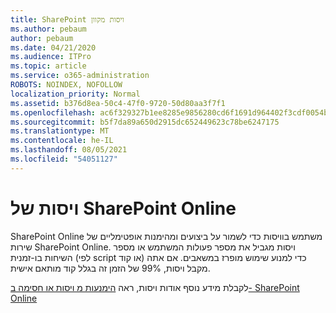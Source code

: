 ```yaml
---
title: SharePoint ויסות מקוון
ms.author: pebaum
author: pebaum
ms.date: 04/21/2020
ms.audience: ITPro
ms.topic: article
ms.service: o365-administration
ROBOTS: NOINDEX, NOFOLLOW
localization_priority: Normal
ms.assetid: b376d8ea-50c4-47f0-9720-50d80aa3f7f1
ms.openlocfilehash: ac6f329327b1ee8285e9856280cd6f1691d964402f3cdf0054ba33caeb9ff7ed
ms.sourcegitcommit: b5f7da89a650d2915dc652449623c78be6247175
ms.translationtype: MT
ms.contentlocale: he-IL
ms.lasthandoff: 08/05/2021
ms.locfileid: "54051127"
---
```

# <a name="sharepoint-online-throttling"></a>ויסות של SharePoint Online

SharePoint Online משתמש בוויסות כדי לשמור על ביצועים ומהימנות אופטימליים של שירות SharePoint Online. ויסות מגביל את מספר פעולות המשתמש או מספר השיחות בו-זמנית (לפי script או קוד) כדי למנוע שימוש מופרז במשאבים. אם אתה מקבל ויסות, 99% של הזמן זה בגלל קוד מותאם אישית.
  
לקבלת מידע נוסף אודות ויסות, ראה [הימנעות מ ויסות או חסימה ב- SharePoint Online](https://go.microsoft.com/fwlink/?linkid=2022019)
  

